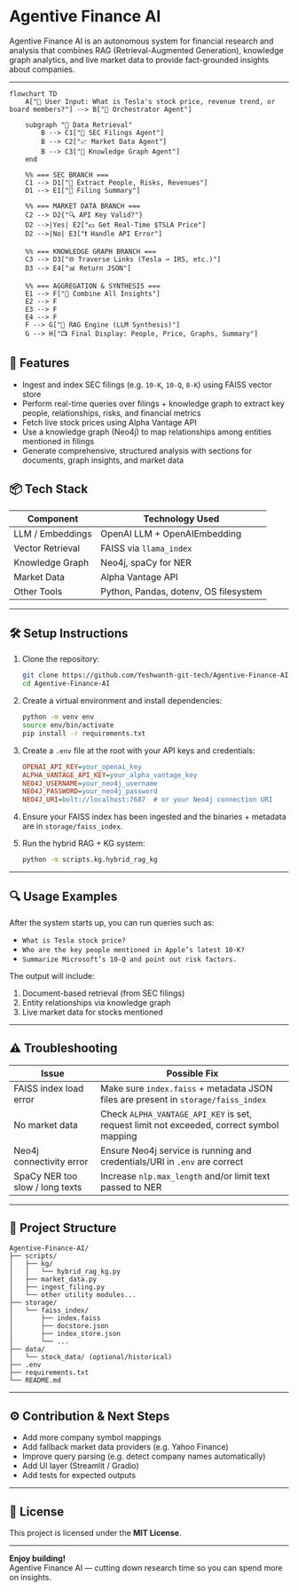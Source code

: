 # Agentive Finance AI

Agentive Finance AI is an autonomous system for financial research and analysis that combines RAG (Retrieval-Augmented Generation), knowledge graph analytics, and live market data to provide fact-grounded insights about companies.

---

```mermaid
flowchart TD
    A["🧠 User Input: What is Tesla's stock price, revenue trend, or board members?"] --> B["🤖 Orchestrator Agent"]

    subgraph "📡 Data Retrieval"
        B --> C1["📄 SEC Filings Agent"]
        B --> C2["📈 Market Data Agent"]
        B --> C3["🔗 Knowledge Graph Agent"]
    end

    %% === SEC BRANCH ===
    C1 --> D1["📝 Extract People, Risks, Revenues"]
    D1 --> E1["📘 Filing Summary"]

    %% === MARKET DATA BRANCH ===
    C2 --> D2{"🔍 API Key Valid?"}
    D2 -->|Yes| E2["💵 Get Real-Time $TSLA Price"]
    D2 -->|No| E3["❗ Handle API Error"]

    %% === KNOWLEDGE GRAPH BRANCH ===
    C3 --> D3["🌐 Traverse Links (Tesla → IRS, etc.)"]
    D3 --> E4["📊 Return JSON"]

    %% === AGGREGATION & SYNTHESIS ===
    E1 --> F["🧩 Combine All Insights"]
    E2 --> F
    E3 --> F
    E4 --> F
    F --> G["🧠 RAG Engine (LLM Synthesis)"]
    G --> H["📺 Final Display: People, Price, Graphs, Summary"]
```

## 🚀 Features

- Ingest and index SEC filings (e.g. `10-K`, `10-Q`, `8-K`) using FAISS vector store  
- Perform real-time queries over filings + knowledge graph to extract key people, relationships, risks, and financial metrics  
- Fetch live stock prices using Alpha Vantage API  
- Use a knowledge graph (Neo4j) to map relationships among entities mentioned in filings  
- Generate comprehensive, structured analysis with sections for documents, graph insights, and market data  



## 📦 Tech Stack

| Component          | Technology Used                          |
|--------------------|-------------------------------------------|
| LLM / Embeddings   | OpenAI LLM + OpenAIEmbedding             |
| Vector Retrieval   | FAISS via `llama_index`                  |
| Knowledge Graph    | Neo4j, spaCy for NER                     |
| Market Data        | Alpha Vantage API                        |
| Other Tools        | Python, Pandas, dotenv, OS filesystem    |

---

## 🛠 Setup Instructions

1. Clone the repository:

   ```bash
   git clone https://github.com/Yeshwanth-git-tech/Agentive-Finance-AI.git
   cd Agentive-Finance-AI
   ```

2. Create a virtual environment and install dependencies:

   ```bash
   python -m venv env
   source env/bin/activate
   pip install -r requirements.txt
   ```

3. Create a `.env` file at the root with your API keys and credentials:

   ```ini
   OPENAI_API_KEY=your_openai_key
   ALPHA_VANTAGE_API_KEY=your_alpha_vantage_key
   NEO4J_USERNAME=your_neo4j_username
   NEO4J_PASSWORD=your_neo4j_password
   NEO4J_URI=bolt://localhost:7687  # or your Neo4j connection URI
   ```

4. Ensure your FAISS index has been ingested and the binaries + metadata are in `storage/faiss_index`.

5. Run the hybrid RAG + KG system:

   ```bash
   python -m scripts.kg.hybrid_rag_kg
   ```

---

## 🔍 Usage Examples

After the system starts up, you can run queries such as:

- `What is Tesla stock price?`  
- `Who are the key people mentioned in Apple’s latest 10-K?`  
- `Summarize Microsoft’s 10-Q and point out risk factors.`  

The output will include:

1. Document-based retrieval (from SEC filings)  
2. Entity relationships via knowledge graph  
3. Live market data for stocks mentioned  

---

## ⚠️ Troubleshooting

| Issue | Possible Fix |
|-------|--------------|
| FAISS index load error | Make sure `index.faiss` + metadata JSON files are present in `storage/faiss_index` |
| No market data | Check `ALPHA_VANTAGE_API_KEY` is set, request limit not exceeded, correct symbol mapping |
| Neo4j connectivity error | Ensure Neo4j service is running and credentials/URI in `.env` are correct |
| SpaCy NER too slow / long texts | Increase `nlp.max_length` and/or limit text passed to NER |

---

## 📂 Project Structure

```
Agentive-Finance-AI/
├── scripts/
│   ├── kg/
│   │   └── hybrid_rag_kg.py
│   ├── market_data.py
│   ├── ingest_filing.py
│   └── other utility modules...
├── storage/
│   └── faiss_index/
│       ├── index.faiss
│       ├── docstore.json
│       ├── index_store.json
│       └── ...
├── data/
│   └── stock_data/ (optional/historical)
├── .env
├── requirements.txt
└── README.md
```

---

## ⚙️ Contribution & Next Steps

- Add more company symbol mappings  
- Add fallback market data providers (e.g. Yahoo Finance)  
- Improve query parsing (e.g. detect company names automatically)  
- Add UI layer (Streamlit / Gradio)  
- Add tests for expected outputs  

---

## 📄 License

This project is licensed under the **MIT License**.

---

**Enjoy building!**  
Agentive Finance AI — cutting down research time so you can spend more on insights.